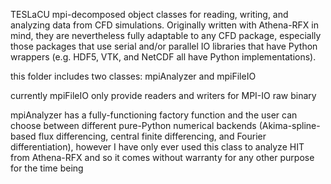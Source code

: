 TESLaCU mpi-decomposed object classes for reading, writing, and analyzing data from CFD simulations. Originally written with Athena-RFX in mind, they are nevertheless fully adaptable to any CFD package, especially those packages that use serial and/or parallel IO libraries that have Python wrappers (e.g. HDF5, VTK, and NetCDF all have Python implementations).

this folder includes two classes: mpiAnalyzer and mpiFileIO

currently mpiFileIO only provide readers and writers for MPI-IO raw binary

mpiAnalyzer has a fully-functioning factory function and the user can choose between different pure-Python numerical backends (Akima-spline-based flux differencing, central finite differencing, and Fourier differentiation), however I have only ever used this class to analyze HIT from Athena-RFX and so it comes without warranty for any other purpose for the time being
